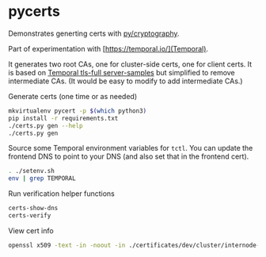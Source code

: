 # pycerts

Demonstrates generting certs with [py/cryptography](https://cryptography.io/en/latest/).

Part of experimentation with [https://temporal.io/](Temporal).

It generates two root CAs, one for cluster-side certs, one for client certs. It is based on [Temporal tls-full server-samples](https://github.com/temporalio/samples-server/tree/main/tls/tls-full) but simplified to remove intermediate CAs. (It would be easy to modify to add intermediate CAs.)

Generate certs (one time or as needed)

```bash
mkvirtualenv pycert -p $(which python3)
pip install -r requirements.txt
./certs.py gen --help
./certs.py gen
```

Source some Temporal environment variables for `tctl`. You can update the frontend DNS to point to your DNS (and also set that in the frontend cert).

```bash
. ./setenv.sh
env | grep TEMPORAL
```

Run verification helper functions

```bash
certs-show-dns
certs-verify
```

View cert info

```bash
openssl x509 -text -in -noout -in ./certificates/dev/cluster/internode-chain.pem
```
